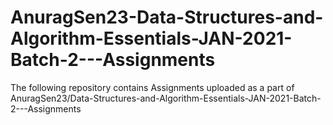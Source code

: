 # AnuragSen23-Data-Structures-and-Algorithm-Essentials-JAN-2021-Batch-2---Assignments
The following repository contains Assignments uploaded as a part of AnuragSen23/Data-Structures-and-Algorithm-Essentials-JAN-2021-Batch-2---Assignments
